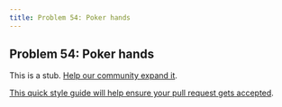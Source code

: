 ```yaml
---
title: Problem 54: Poker hands
---
```

## Problem 54: Poker hands

This is a stub. <a href='https://github.com/freecodecamp/guides/tree/master/src/pages/certifications/coding-interview-prep/project-euler/problem-54-poker-hands/index.md' target='_blank' rel='nofollow'>Help our community expand it</a>.

<a href='https://github.com/freecodecamp/guides/blob/master/README.md' target='_blank' rel='nofollow'>This quick style guide will help ensure your pull request gets accepted</a>.

<!-- The article goes here, in GitHub-flavored Markdown. Feel free to add YouTube videos, images, and CodePen/JSBin embeds  -->
